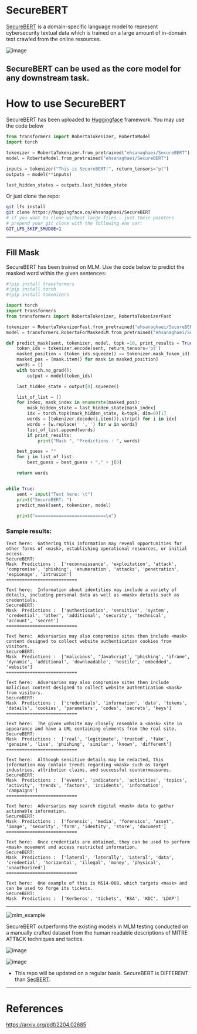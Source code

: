 # SecureBERT

[SecureBERT](https://arxiv.org/pdf/2204.02685) is a domain-specific language model to represent cybersecurity textual data which is trained on a large amount of in-domain text crawled from the online resources.

![image](https://user-images.githubusercontent.com/46252665/195998237-9bbed621-8002-4287-ac0d-19c4f603d919.png)

SecureBERT can be used as the core model for any downstream task.
---

# How to use SecureBERT
SecureBERT has been uploaded to [Huggingface](https://huggingface.co/ehsanaghaei/SecureBERT) framework. You may use the code below

```python
from transformers import RobertaTokenizer, RobertaModel
import torch

tokenizer = RobertaTokenizer.from_pretrained("ehsanaghaei/SecureBERT")
model = RobertaModel.from_pretrained("ehsanaghaei/SecureBERT")

inputs = tokenizer("This is SecureBERT!", return_tensors="pt")
outputs = model(**inputs)

last_hidden_states = outputs.last_hidden_state

```

Or just clone the repo:

```bash
git lfs install
git clone https://huggingface.co/ehsanaghaei/SecureBERT
# if you want to clone without large files – just their pointers
# prepend your git clone with the following env var:
GIT_LFS_SKIP_SMUDGE=1
```
---
## Fill Mask
SecureBERT has been trained on MLM. Use the code below to predict the masked word within the given sentences:

```python
#!pip install transformers
#!pip install torch
#!pip install tokenizers

import torch
import transformers
from transformers import RobertaTokenizer, RobertaTokenizerFast

tokenizer = RobertaTokenizerFast.from_pretrained("ehsanaghaei/SecureBERT")
model = transformers.RobertaForMaskedLM.from_pretrained("ehsanaghaei/SecureBERT")

def predict_mask(sent, tokenizer, model, topk =10, print_results = True):
    token_ids = tokenizer.encode(sent, return_tensors='pt')
    masked_position = (token_ids.squeeze() == tokenizer.mask_token_id).nonzero()
    masked_pos = [mask.item() for mask in masked_position]
    words = []
    with torch.no_grad():
        output = model(token_ids)

    last_hidden_state = output[0].squeeze()

    list_of_list = []
    for index, mask_index in enumerate(masked_pos):
        mask_hidden_state = last_hidden_state[mask_index]
        idx = torch.topk(mask_hidden_state, k=topk, dim=0)[1]
        words = [tokenizer.decode(i.item()).strip() for i in idx]
        words = [w.replace(' ','') for w in words]
        list_of_list.append(words)
        if print_results:
            print("Mask ", "Predictions : ", words)

    best_guess = ""
    for j in list_of_list:
        best_guess = best_guess + "," + j[0]

    return words


while True:
    sent = input("Text here: \t")
    print("SecureBERT: ")
    predict_mask(sent, tokenizer, model)
     
    print("===========================\n")
```

### Sample results:
```text
Text here: 	Gathering this information may reveal opportunities for other forms of <mask>, establishing operational resources, or initial access.
SecureBERT: 
Mask  Predictions :  ['reconnaissance', 'exploitation', 'attack', 'compromise', 'phishing', 'enumeration', 'attacks', 'penetration', 'espionage', 'intrusion']
===========================

Text here: 	Information about identities may include a variety of details, including personal data as well as <mask> details such as credentials.
SecureBERT: 
Mask  Predictions :  ['authentication', 'sensitive', 'system', 'credential', 'other', 'additional', 'security', 'technical', 'account', 'secret']
===========================

Text here: 	Adversaries may also compromise sites then include <mask> content designed to collect website authentication cookies from visitors.
SecureBERT: 
Mask  Predictions :  ['malicious', 'JavaScript', 'phishing', 'iframe', 'dynamic', 'additional', 'downloadable', 'hostile', 'embedded', 'website']
===========================

Text here: 	Adversaries may also compromise sites then include malicious content designed to collect website authentication <mask> from visitors.
SecureBERT: 
Mask  Predictions :  ['credentials', 'information', 'data', 'tokens', 'details', 'cookies', 'parameters', 'codes', 'secrets', 'keys']
===========================

Text here: 	The given website may closely resemble a <mask> site in appearance and have a URL containing elements from the real site.
SecureBERT: 
Mask  Predictions :  ['real', 'legitimate', 'trusted', 'fake', 'genuine', 'live', 'phishing', 'similar', 'known', 'different']
===========================

Text here: 	Although sensitive details may be redacted, this information may contain trends regarding <mask> such as target industries, attribution claims, and successful countermeasures.
SecureBERT: 
Mask  Predictions :  ['events', 'indicators', 'activities', 'topics', 'activity', 'trends', 'factors', 'incidents', 'information', 'campaigns']
===========================

Text here: 	Adversaries may search digital <mask> data to gather actionable information.
SecureBERT: 
Mask  Predictions :  ['forensic', 'media', 'forensics', 'asset', 'image', 'security', 'form', 'identity', 'store', 'document']
===========================

Text here: 	Once credentials are obtained, they can be used to perform <mask> movement and access restricted information.
SecureBERT: 
Mask  Predictions :  ['lateral', 'laterally', 'Lateral', 'data', 'credential', 'horizontal', 'illegal', 'money', 'physical', 'unauthorized']
===========================

Text here: 	One example of this is MS14-068, which targets <mask> and can be used to forge its tickets.
SecureBERT: 
Mask  Predictions :  ['Kerberos', 'tickets', 'RSA', 'KDC', 'LDAP']
```
---

![mlm_example](https://user-images.githubusercontent.com/46252665/195998153-f5682f7c-60a8-486d-b2c1-9ef5732c24ba.png)

SecureBERT outperforms the existing models in MLM testing conducted on a manually crafted dataset from the human readable descriptions of MITRE ATT&CK techniques and tactics.

![image](https://user-images.githubusercontent.com/46252665/195998409-1e175f94-c35e-4682-9bf4-f6bc5c5d1627.png)

![image](https://user-images.githubusercontent.com/46252665/195998407-88a8b61e-a3dd-4196-be1e-9af6c0f647f6.png)


* This repo will be updated on a regular basis.
SecureBERT is DIFFERENT than [SecBERT](https://huggingface.co/jackaduma/SecRoBERTa?text=Email+protocol+is+called+%3Cmask%3E.). 
***
# References
https://arxiv.org/pdf/2204.02685
